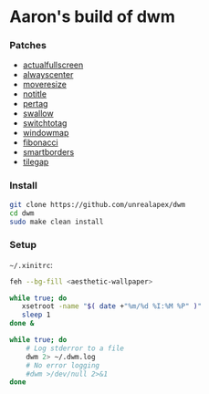 # Aaron's build of dwm

### Patches
- [actualfullscreen](https://dwm.suckless.org/patches/actualfullscreen/)
- [alwayscenter](https://dwm.suckless.org/patches/alwayscenter/)
- [moveresize](https://dwm.suckless.org/patches/moveresize/)
- [notitle](https://dwm.suckless.org/patches/notitle/)
- [pertag](https://dwm.suckless.org/patches/pertag/)
- [swallow](https://dwm.suckless.org/patches/swallow/)
- [switchtotag](https://dwm.suckless.org/patches/switchtotag/)
- [windowmap](https://dwm.suckless.org/patches/windowmap/)
- [fibonacci](https://dwm.suckless.org/patches/fibonacci/)
- [smartborders](https://dwm.suckless.org/patches/smartborders/)
- [tilegap](https://dwm.suckless.org/patches/tilegap/)

### Install
```bash
git clone https://github.com/unrealapex/dwm
cd dwm
sudo make clean install
```

### Setup
`~/.xinitrc`:
```bash
feh --bg-fill <aesthetic-wallpaper>

while true; do
   xsetroot -name "$( date +"%m/%d %I:%M %P" )"
   sleep 1
done &

while true; do
    # Log stderror to a file 
    dwm 2> ~/.dwm.log
    # No error logging
    #dwm >/dev/null 2>&1
done
```

